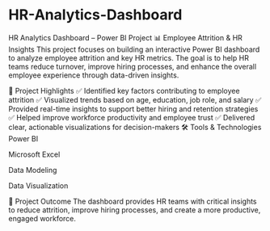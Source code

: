 # HR-Analytics-Dashboard
HR Analytics Dashboard – Power BI Project
📊 Employee Attrition & HR Insights
This project focuses on building an interactive Power BI dashboard to analyze employee attrition and key HR metrics. The goal is to help HR teams reduce turnover, improve hiring processes, and enhance the overall employee experience through data-driven insights.

🚀 Project Highlights
✅ Identified key factors contributing to employee attrition
✅ Visualized trends based on age, education, job role, and salary
✅ Provided real-time insights to support better hiring and retention strategies
✅ Helped improve workforce productivity and employee trust
✅ Delivered clear, actionable visualizations for decision-makers
🛠 Tools & Technologies
Power BI

Microsoft Excel

Data Modeling

Data Visualization

🎯 Project Outcome
The dashboard provides HR teams with critical insights to reduce attrition, improve hiring processes, and create a more productive, engaged workforce.

